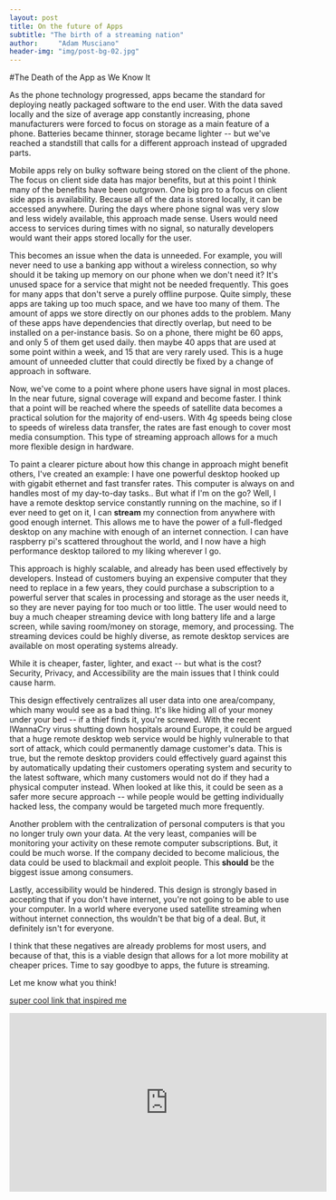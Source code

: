 ```yaml
---
layout: post
title: On the future of Apps
subtitle: "The birth of a streaming nation"
author:     "Adam Musciano"
header-img: "img/post-bg-02.jpg"
---
```



#The Death of the App as We Know It

As the phone technology progressed, apps became the standard for deploying neatly packaged software to the end user. With the data saved locally and the size of average app constantly increasing, phone manufacturers were forced to focus on storage as a main feature of a phone. Batteries became thinner, storage became lighter -- but we've reached a standstill that calls for a different approach instead of upgraded parts. 


Mobile apps rely on bulky software being stored on the client of the phone. The focus on client side data has major benefits, but at this point I think many of the benefits have been  outgrown. One big pro to a focus on client side apps is availability. Because all of the data is stored locally, it can be accessed anywhere. During the days where phone signal was very slow and less widely available, this approach made sense. Users would need access to services during times with no signal, so naturally developers would want their apps stored locally for the user. 

This becomes an issue when the data is unneeded. For example, you will never need to use a banking app without a wireless connection, so why should it be taking up memory on our phone when we don't need it? It's unused space for a service that might not be needed frequently. This goes for many apps that don't serve a purely offline purpose. Quite simply, these apps are taking up too much space, and we have too many of them. The amount of apps we store directly on our phones adds to the problem. Many of these apps have dependencies that directly overlap, but need to be installed on a per-instance basis. So on a phone, there might be 60 apps, and only 5 of them get used daily. then maybe 40 apps that are used at some point within a week, and 15 that are very rarely used. This is a huge amount of unneeded clutter that could directly be fixed by a change of approach in software.


  Now, we've come to a point where phone users have signal in most places. In the near future, signal coverage will expand and become faster. I think that a point will be reached where the speeds of satellite data becomes a practical solution for the majority of end-users. With 4g speeds being close to speeds of wireless data transfer, the rates are fast enough to cover most media consumption. This type of streaming approach allows for a much more flexible design in hardware. 

To paint a clearer picture about how this change in approach might benefit others, I've created an example:
  I have one powerful desktop hooked up with gigabit ethernet and fast transfer rates. This computer is always on and handles most of my day-to-day tasks.. But what if I'm on the go? Well, I have a remote desktop service constantly running on the machine, so if I ever need to get on it, I can <b>stream</b> my connection from anywhere with good enough internet. This allows me to have the power of a full-fledged desktop on any machine with enough of an internet connection. I can have raspberry pi's scattered throughout the world, and I now have a high performance desktop tailored to my liking wherever I go.

This approach is highly scalable, and already has been used effectively by developers. Instead of customers buying an expensive computer that they need to replace in a few years, they could purchase a subscription to a powerful server that scales in processing and storage as the user needs it, so they are never paying for too much or too little. The user would need to buy a much cheaper streaming device with long battery life and a large screen, while saving room/money on storage, memory, and processing. The streaming devices could be highly diverse, as remote desktop services are available on most operating systems already.

While it is cheaper, faster, lighter, and exact -- but what is the cost? Security, Privacy, and  Accessibility are the  main issues that I think could cause harm.

 This design effectively centralizes all user data into one area/company, which many would see as a bad thing. It's like hiding all of your money under your bed -- if a thief finds it, you're screwed. With the recent IWannaCry virus shutting down hospitals around Europe, it could be argued that a huge remote desktop web service would be highly vulnerable to that sort of attack, which could permanently damage customer's data. This is true, but the remote desktop providers could effectively guard against this by automatically updating their customers operating system and security to the latest software, which many customers would not do if they had a physical computer instead. When looked at like this, it could be seen as a safer more secure approach -- while people would be getting individually hacked less, the company would be targeted much more frequently.

Another problem with the centralization of personal computers is that you no longer truly own your data. At the very least, companies will be monitoring your activity on these remote computer subscriptions. But, it could be much worse. If the company decided to become malicious, the data could be used to blackmail and exploit people. This <b>should</b> be the biggest issue among consumers.

Lastly, accessibility would be hindered. This design is strongly based in accepting that if you don't have internet, you're not going to be able to use your computer. In a world where everyone used satellite streaming when without internet connection, ths wouldn't be that big of a deal. But, it definitely isn't for everyone.

I think that these negatives are already problems for most users, and because of that, this is a viable design that allows for a lot more mobility at cheaper prices. Time to say goodbye to apps, the future is streaming.

Let me know what you think!


[super cool link that inspired me](https://www.youtube.com/watch?v=drXNPy23Xco&t=383s)


<div style="text-align:center;">
  <iframe width="560" height="315" src="https://www.youtube.com/embed/drXNPy23Xco" frameborder="0" allowfullscreen></iframe>
</div>
